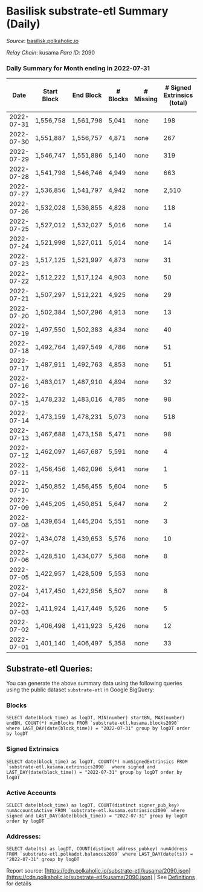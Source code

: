 # Basilisk substrate-etl Summary (Daily)

_Source_: [basilisk.polkaholic.io](https://basilisk.polkaholic.io)

*Relay Chain*: kusama
*Para ID*: 2090



### Daily Summary for Month ending in 2022-07-31


| Date | Start Block | End Block | # Blocks | # Missing | # Signed Extrinsics (total) | # Active Accounts | # Addresses with Balances | # Events | # Transfers | # XCM Transfers In | # XCM Transfers Out |
| ---- | ----------- | --------- | -------- | --------- | --------------------------- | ----------------- | ------------------------- | -------- | ----------- | ------------------ | ------------------- |
| 2022-07-31 | 1,556,758 | 1,561,798 | 5,041 | none  | 198 | 66 | 16,279 | 16,758 | 213 ($9,656.98) | 19 ($7,701.01) | 24 ($60,028,494,593.75) |
| 2022-07-30 | 1,551,887 | 1,556,757 | 4,871 | none  | 267 | 91 | 16,277 | 16,738 | 247 ($7,477.50) | 29 ($4,662.40) | 17 ($65,999,932,704.00) |
| 2022-07-29 | 1,546,747 | 1,551,886 | 5,140 | none  | 319 | 105 | 16,273 | 18,463 | 421 ($15,841.26) | 47 ($11,820.73) | 49 ($3,182,626,226,371.19) |
| 2022-07-28 | 1,541,798 | 1,546,746 | 4,949 | none  | 663 | 276 | 16,266 | 21,157 | 789 ($27,597.83) | 126 ($23,023.33) | 78 ($1,116,622,552,674.21) |
| 2022-07-27 | 1,536,856 | 1,541,797 | 4,942 | none  | 2,510 | 833 | 16,245 | 36,369 | 2,348 ($249,385.19) | 437 ($153,370.67) | 264 ($15,014,711,358,818.60) |
| 2022-07-26 | 1,532,028 | 1,536,855 | 4,828 | none  | 118 | 90 | 16,158 | 15,350 | 44 ($11,828.68) | 12 ($24,128.86) | 5 ($590,375,733,076.70) |
| 2022-07-25 | 1,527,012 | 1,532,027 | 5,016 | none  | 14 | 14 | 16,148 | 15,143 |   | 1 ($7.69) | 1 ($7.69) |
| 2022-07-24 | 1,521,998 | 1,527,011 | 5,014 | none  | 14 | 11 | 16,148 | 15,137 | 1  |   |   |
| 2022-07-23 | 1,517,125 | 1,521,997 | 4,873 | none  | 31 | 24 | 16,147 | 14,822 | 10  | 1 ($20.21) | 1 ($129,509,906,760.00) |
| 2022-07-22 | 1,512,222 | 1,517,124 | 4,903 | none  | 50 | 25 | 16,146 | 15,124 |   | 16 ($49.09) | 17 ($2,119,986,215.50) |
| 2022-07-21 | 1,507,297 | 1,512,221 | 4,925 | none  | 29 | 20 | 16,146 | 14,986 | 7  | 3 ($2.65) | 2 ($9,298,631,605.75) |
| 2022-07-20 | 1,502,384 | 1,507,296 | 4,913 | none  | 13 | 13 | 16,144 | 14,825 | 4  |   | 1 ($0.06) |
| 2022-07-19 | 1,497,550 | 1,502,383 | 4,834 | none  | 40 | 26 | 16,142 | 14,824 | 3  | 12 ($7.57) | 7 ($19,057,268,799.94) |
| 2022-07-18 | 1,492,764 | 1,497,549 | 4,786 | none  | 51 | 43 | 16,142 | 14,719 | 14  | 5 ($1.52) | 5 ($201,813,520.19) |
| 2022-07-17 | 1,487,911 | 1,492,763 | 4,853 | none  | 51 | 32 | 16,140 | 14,876 | 20  |   |   |
| 2022-07-16 | 1,483,017 | 1,487,910 | 4,894 | none  | 32 | 25 | 16,138 | 14,880 | 10  |   |   |
| 2022-07-15 | 1,478,232 | 1,483,016 | 4,785 | none  | 98 | 87 | 16,137 | 14,984 | 17  | 2 ($0.03) | 1 ($2,906,760.00) |
| 2022-07-14 | 1,473,159 | 1,478,231 | 5,073 | none  | 518 | 329 | 16,133 | 18,506 | 147  | 6 ($1.11) | 14 ($2,906,760.60) |
| 2022-07-13 | 1,467,688 | 1,473,158 | 5,471 | none  | 98 | 65 | 16,101 | 17,653 | 75  |   |   |
| 2022-07-12 | 1,462,097 | 1,467,687 | 5,591 | none  | 4 | 4 | 16,073 | 16,802 |   |   |   |
| 2022-07-11 | 1,456,456 | 1,462,096 | 5,641 | none  | 1 | 1 | 16,073 | 16,937 |   |   |   |
| 2022-07-10 | 1,450,852 | 1,456,455 | 5,604 | none  | 5 | 4 | 16,073 | 16,844 |   |   |   |
| 2022-07-09 | 1,445,205 | 1,450,851 | 5,647 | none  | 2 | 2 | 16,073 | 16,959 |   |   |   |
| 2022-07-08 | 1,439,654 | 1,445,204 | 5,551 | none  | 3 | 3 | 16,073 | 16,673 |   |   |   |
| 2022-07-07 | 1,434,078 | 1,439,653 | 5,576 | none  | 10 | 8 | 16,073 | 16,782 |   |   |   |
| 2022-07-06 | 1,428,510 | 1,434,077 | 5,568 | none  | 8 | 6 | 16,073 | 16,749 |   |   |   |
| 2022-07-05 | 1,422,957 | 1,428,509 | 5,553 | none  |  |  | 16,073 | 16,667 |   |   |   |
| 2022-07-04 | 1,417,450 | 1,422,956 | 5,507 | none  | 8 | 7 | 16,073 | 16,570 |   |   |   |
| 2022-07-03 | 1,411,924 | 1,417,449 | 5,526 | none  | 5 | 4 | 16,073 | 16,608 |   |   |   |
| 2022-07-02 | 1,406,498 | 1,411,923 | 5,426 | none  | 12 | 10 | 16,073 | 16,360 |   |   |   |
| 2022-07-01 | 1,401,140 | 1,406,497 | 5,358 | none  | 33 | 28 | 16,073 | 16,276 |   |   |   |

## Substrate-etl Queries:
You can generate the above summary data using the following queries using the public dataset `substrate-etl` in Google BigQuery:


### Blocks
```
SELECT date(block_time) as logDT, MIN(number) startBN, MAX(number) endBN, COUNT(*) numBlocks FROM `substrate-etl.kusama.blocks2090`  where LAST_DAY(date(block_time)) = "2022-07-31" group by logDT order by logDT
```


### Signed Extrinsics
```
SELECT date(block_time) as logDT, COUNT(*) numSignedExtrinsics FROM `substrate-etl.kusama.extrinsics2090`  where signed and LAST_DAY(date(block_time)) = "2022-07-31" group by logDT order by logDT
```


### Active Accounts
```
SELECT date(block_time) as logDT, COUNT(distinct signer_pub_key) numAccountsActive FROM `substrate-etl.kusama.extrinsics2090` where signed and LAST_DAY(date(block_time)) = "2022-07-31" group by logDT order by logDT
```


### Addresses:
```
SELECT date(ts) as logDT, COUNT(distinct address_pubkey) numAddress FROM `substrate-etl.polkadot.balances2090` where LAST_DAY(date(ts)) = "2022-07-31" group by logDT
```



Report source: [https://cdn.polkaholic.io/substrate-etl/kusama/2090.json](https://cdn.polkaholic.io/substrate-etl/kusama/2090.json) | See [Definitions](/DEFINITIONS.md) for details

